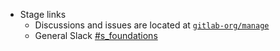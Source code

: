 - Stage links
  - Discussions and issues are located at [`gitlab-org/manage`](https://gitlab.com/gitlab-org/manage/)
  - General Slack [#s_foundations](https://gitlab.slack.com/messages/CBFCUM0RX)
